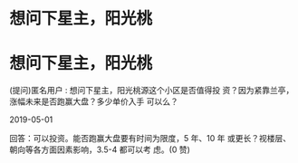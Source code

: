 # 想问下星主，阳光桃

# 想问下星主，阳光桃

(提问)匿名用户 : 想问下星主，阳光桃源这个小区是否值得投 资？因为紧靠兰亭，涨幅未来是否跑赢大盘？多少单价入手 可以么？

2019-05-01

回答：可以投资。能否跑赢大盘要有时间为限度，5 年、10 年 或更长？视楼层、朝向等各方面因素影响，3.5-4 都可以考 虑。(0 赞)